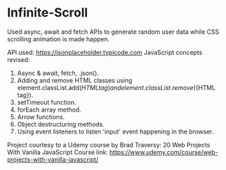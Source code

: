 # Infinite-Scroll
Used async, await and fetch APIs to generate random user data while CSS scrolling animation is made happen.

API used: https://jsonplaceholder.typicode.com
JavaScript concepts revised: 
  1. Async & await, fetch, .json().
  2. Adding and remove HTML classes using element.classList.add(${HTML tag}) and element.classList.remove(${HTML tag}).
  3. setTimeout function.
  4. forEach array method.
  5. Arrow functions.
  6. Object destructuring methods.
  7. Using event listeners to listen 'input' event happening in the browser.
  
 Project courtesy to a Udemy course by Brad Traversy: 20 Web Projects With Vanilla JavaScript
 Course link: https://www.udemy.com/course/web-projects-with-vanilla-javascript/
